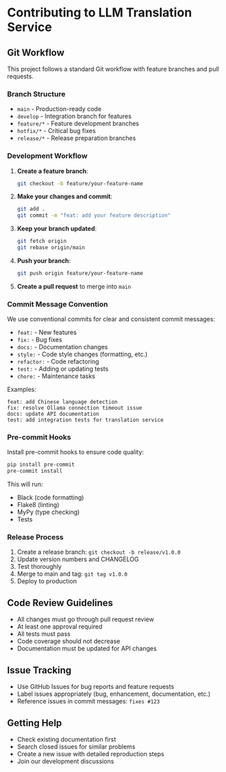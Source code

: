 # Contributing to LLM Translation Service

## Git Workflow

This project follows a standard Git workflow with feature branches and pull requests.

### Branch Structure

- `main` - Production-ready code
- `develop` - Integration branch for features
- `feature/*` - Feature development branches
- `hotfix/*` - Critical bug fixes
- `release/*` - Release preparation branches

### Development Workflow

1. **Create a feature branch**:
   ```bash
   git checkout -b feature/your-feature-name
   ```

2. **Make your changes and commit**:
   ```bash
   git add .
   git commit -m "feat: add your feature description"
   ```

3. **Keep your branch updated**:
   ```bash
   git fetch origin
   git rebase origin/main
   ```

4. **Push your branch**:
   ```bash
   git push origin feature/your-feature-name
   ```

5. **Create a pull request** to merge into `main`

### Commit Message Convention

We use conventional commits for clear and consistent commit messages:

- `feat:` - New features
- `fix:` - Bug fixes
- `docs:` - Documentation changes
- `style:` - Code style changes (formatting, etc.)
- `refactor:` - Code refactoring
- `test:` - Adding or updating tests
- `chore:` - Maintenance tasks

Examples:
```
feat: add Chinese language detection
fix: resolve Ollama connection timeout issue
docs: update API documentation
test: add integration tests for translation service
```

### Pre-commit Hooks

Install pre-commit hooks to ensure code quality:

```bash
pip install pre-commit
pre-commit install
```

This will run:
- Black (code formatting)
- Flake8 (linting)
- MyPy (type checking)
- Tests

### Release Process

1. Create a release branch: `git checkout -b release/v1.0.0`
2. Update version numbers and CHANGELOG
3. Test thoroughly
4. Merge to main and tag: `git tag v1.0.0`
5. Deploy to production

## Code Review Guidelines

- All changes must go through pull request review
- At least one approval required
- All tests must pass
- Code coverage should not decrease
- Documentation must be updated for API changes

## Issue Tracking

- Use GitHub Issues for bug reports and feature requests
- Label issues appropriately (bug, enhancement, documentation, etc.)
- Reference issues in commit messages: `fixes #123`

## Getting Help

- Check existing documentation first
- Search closed issues for similar problems
- Create a new issue with detailed reproduction steps
- Join our development discussions
